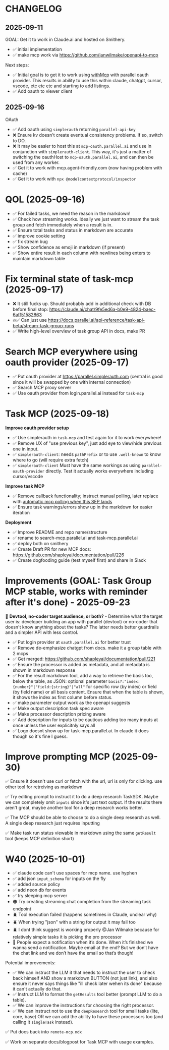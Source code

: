 # CHANGELOG

## 2025-09-11

GOAL: Get it to work in Claude.ai and hosted on Smithery.

- ✅ initial implementation
- ✅ make mcp work via https://github.com/janwilmake/openapi-to-mcp

Next steps:

- ✅ Initial goal is to get it to work using [withMcp](https://github.com/janwilmake/with-mcp) with parallel oauth provider. This results in ability to use this within claude, chatgpt, cursor, vscode, etc etc etc and starting to add listings.
- ✅ Add oauth to viewer client

## 2025-09-16

OAuth

- ✅ Add oauth using `simplerauth` returning `parallel-api-key`
- ❌ Ensure kv doesn't create eventual consistency problems. If so, switch to DO.
- ❌ It may be easier to host this at `mcp-oauth.parallel.ai` and use in conjunction with `simplerauth-client`. This way, it's just a matter of switching the oauthHost to `mcp-oauth.parallel.ai`, and can then be used from any worker.
- ✅ Get it to work with mcp.agent-friendly.com (now having problem with cache)
- ✅ Get it to work with `npx @modelcontextprotocol/inspector`

# QOL (2025-09-16)

- ✅ For failed tasks, we need the reason in the markdown!
- ✅ Check how streaming works. Ideally we just want to stream the task group and fetch immediately when a result is in.
- ✅ Ensure total tasks and status in markdown are accurate
- ✅ improve cookie setting
- ✅ fix stream bug
- ✅ Show confidence as emoji in markdown (if present)
- ✅ Show entire result in each column with newlines being enters to maintain markdown table

# Fix terminal state of task-mcp (2025-09-17)

- ❌ It still fucks up. Should probably add in additional check with DB before final stop: https://claude.ai/chat/9fe5ed6a-b0e9-4824-baec-6aff51582863
- 🔥✅ Can just use https://docs.parallel.ai/api-reference/task-api-beta/stream-task-group-runs
- ✅ Write high-level overview of task group API in docs, make PR

# Search MCP everywhere using oauth provider (2025-09-17)

- ✅ Put oauth provider at https://parallel.simplerauth.com (central is good since it will be swapped by one with internal connection)
- ✅ Search MCP proxy server
- ✅ Use oauth provider from login.parallel.ai instead for `task-mcp`

# Task MCP (2025-09-18)

**Improve oauth provider setup**

- ✅ Use simplerauth in `task-mcp` and test again for it to work everywhere!
- ✅ Remove UX of "use previous key", just add eye to view/hide previous one in input.
- ✅ `simplerauth-client`: needs `pathPrefix` or to use `.well-known` to know where to go (will require extra fetch)
- ✅ `simplerauth-client` Must have the same workings as using `parallel-oauth-provider` directly. Test it actually works everywhere including cursor/vscode

**Improve task MCP**

- ✅ Remove callback functionality; instruct manual polling, later replace with [automatic mcp polling when this SEP lands](https://github.com/modelcontextprotocol/modelcontextprotocol/issues/1391)
- ✅ Ensure task warnings/errors show up in the markdown for easier iteration

**Deployment**

- ✅ Improve README and repo name/structure
- ✅ rename to search-mcp.parallel.ai and task-mcp.parallel.ai
- ✅ deploy both on smithery
- ✅ Create Draft PR for new MCP docs: https://github.com/shapleyai/documentation/pull/226
- ✅ Create dogfooding guide (test myself first) and share in Slack

# Improvements (GOAL: Task Group MCP stable, works with reminder after it's done) - 2025-09-23

🤔 **Devtool, no-coder target audience, or both?** - Determine what the target user is: developer building an app with parallel (devtool) or no-coder that doesn't know anything about the tasks? The latter needs better guardrails and a simpler API with less control.

- ✅ Put login provider at `oauth.parallel.ai` for better trust
- ✅ Remove de-emphasize chatgpt from docs. make it a group table with 2 mcps
- ✅ Get merged: https://github.com/shapleyai/documentation/pull/221
- ✅ Ensure the processor is added as metadata, and all metadata is shown in markdown response
- ✅ For the result markdown tool, add a way to retrieve the basis too, below the table, as JSON: optional parameter `basis?:"index:{number}"|"field:{string}"|"all"` for specific row (by index) or field (by field name) or all basis content. Ensure that when the table is shown, it shows the index as first column before status.
- ✅ make parameter output work as the openapi suggests
- ✅ Make output description task spec aware
- ✅ Make processor description pricing aware
- ✅ Add description for inputs to be cautious adding too many inputs at once unless the user explicitnly says all
- ✅ Logo doesnt show up for task-mcp.parallel.ai. In claude it does though so it's fine I guess.

# Improve prompting MCP (2025-09-30)

✅ Ensure it doesn't use curl or fetch with the url, url is only for clicking. use other tool for retreiving as markdown

✅ Try editing prompt to instruct it to do a deep research TaskSDK. Maybe we can completely omit `inputs` since it's just text output. If the results there aren't great, maybe another tool for a deep research works better.

✅ The MCP should be able to choose to do a single deep research as well. A single deep research just requires inputting

✅ Make task run status viewable in markdown using the same `getResult` tool (keeps MCP definition short)

# W40 (2025-10-01)

- ✅ claude code can't use spaces for mcp name. use hyphen
- ✅ add json `input_schema` for inputs on the fly
- ✅ added source policy
- ✅ add neon db for events
- ✅ try sleeping mcp server
- 🟠 Try creating streaming chat completion from the streaming task endpoint
- 🪲 Tool execution failed (happens sometimes in Claude, unclear why)
- 🪲 When trying "json" with a string for output it may fail too
- 🪲 I dont think suggest is working properly @Jan Wilmake because for relatively simple tasks it is picking the pro processor
- 🤔 People expect a notification when it’s done. When it’s finished we wanna send a notification. Maybe email at the end? But we don’t have the chat link and we don’t have the email so that’s though!

Potential improvements:

- ✅ We can instruct the LLM it that needs to instruct the user to check back himself AND show a markdown BUTTON (not just link), and also ensure it never says things like "ill check later wehen its done" because it can't actually do that.
- ✅ Instruct LLM to format the `getResults` tool better (prompt LLM to do a table).
- ✅ We can improve the instructions for choosing the right processor.
- ✅ We can instruct not to use the `deepResearch` tool for small tasks (lite, core, base) OR we can add the ability to have these processors too (and calling it `singleTask` instead).

✅ Put docs back into `remote-mcp.mdx`

✅ Work on separate docs/blogpost for Task MCP with usage examples.
